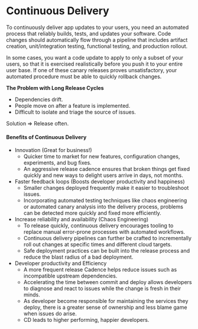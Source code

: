 # Continuous Delivery

To continuously deliver app updates to your users, you need an automated process that reliably builds, tests, and updates your software. Code changes should automatically flow through a pipeline that includes artifact creation, unit/integration testing, functional testing, and production rollout.

In some cases, you want a code update to apply to only a subset of your users, so that it is exercised realistically before you push it to your entire user base. If one of these canary releases proves unsatisfactory, your automated procedure must be able to quickly rollback changes.

**The Problem with Long Release Cycles**

* Dependencies drift.
* People move on after a feature is implemented.
* Difficult to isolate and triage the source of issues.

Solution =&gt; Release often.

#### Benefits of Continuous Delivery

* Innovation \(Great for business!\)
  * Quicker time to market for new features, configuration changes, experiments, and bug fixes.
  * An aggressive release cadence ensures that broken things get fixed quickly and new ways to delight users arrive in days, not months.
* Faster feedback loops \(Boosts developer productivity and happiness\)
  * Smaller changes deployed frequently make it easier to troubleshoot issues.
  * Incorporating automated testing techniques like chaos engineering or automated canary analysis into the delivery process, problems can be detected more quickly and fixed more efficiently.
* Increase reliability and availability \(Chaos Engineering\)
  * To release quickly, continuous delivery encourages tooling to replace manual error-prone processes with automated workflows.
  * Continuous delivery pipelines can further be crafted to incrementally roll out changes at specific times and different cloud targets.
  * Safe deployment practices can be built into the release process and reduce the blast radius of a bad deployment.
* Developer productivity and Efficiency
  * A more frequent release Cadence helps reduce issues such as incompatible upstream dependencies.
  * Accelerating the time between commit and deploy allows developers to diagnose and react to issues while the change is fresh in their minds.
  * As developer become responsible for maintaining the services they deploy, there is a greater sense of ownership and less blame game when issues do arise.
  * CD leads to higher performing, happier developers.

